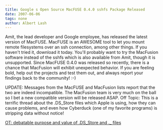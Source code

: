 ```yaml
---
title: Google s Open Source MacFUSE 0.4.0 sshfs Package Released
date: 2007-06-06
tags: none
author: Albert Lash
---
```

Amit, the lead developer and Google employee, has released the latest version of MacFUSE. MacFUSE is an AWESOME tool to let you mount remote filesystems over an ssh connection, among other things. If you haven't tried it, download it today. You'll probably want to try the MacFusion software instead of the sshfs which is also available from Amit, though it is unsupported. Since MacFUSE 0.4.0 was released so recently, there is a chance that MacFusion will exhibit unexpected behavior. If you are feeling bold, help out the projects and test them out, and always report your findings back to the community! :-)

UPDATE: Messages from the MacFUSE and MacFusion lists report that the two are indeed incompatible. The MacFusion team is very much on the ball so I bet a new compatible version will be released ASAP. Off Topic: This is a terrific thread about the .DS_Store files which Apple is using, how they can cause problems, and even how Cyberduck (one of my favorite programs) is stripping data without notice!

<a rel="nofollow" href="http://groups.google.com/group/MacFusion-devel/browse_thread/thread/67b3e3e141cdc162?hl=en">OT: debatable purpose and value of .DS_Store and ._ files</a>

